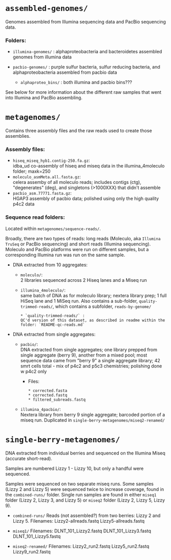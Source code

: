# `assembled-genomes/`
Genomes assembled from Illumina sequencing data and PacBio sequencing data.

### Folders:

* `illumina-genomes/` : alphaproteobacteria and bacteroidetes assembled genomes from illumina data
* `pacbio-genomes/` : purple sulfur bacteria, sulfur reducing bacteria, and alphaproteobacteria assembled from pacbio data
    
    * `alphaproteo_bins/` : both illumina and pacbio bins???
    
See below for more information about the different raw samples that went into Illumina and PacBio assembling.

# `metagenomes/`
Contains three assembly files and the raw reads used to create those assemblies.

### Assembly files:
* `hiseq_miseq_hyb1.contig-250.fa.gz`:       
  idba_ud co-assembly of hiseq and miseq data in the illumina_4moleculo folder; maxk=250
* `moleculo_asmMeta.all.fasta.gz`:           
  celera assemby of all moleculo reads; includes contigs (ctg), "degenerates" (deg), and singletons (>1000XXX) that didn't assemble
* `pacbio_asm.77771.fasta.gz`:               
  HGAP3 assembly of pacbio data; polished using only the high quality p4c2 data

### Sequence read folders:

Located within `metagenomes/sequence-reads/`. 

Broadly, there are two types of reads: 
long reads (Moleculo, aka `Illumina TruSeq` or PacBio sequencing) and short reads (Illumina sequencing). 
Moleculo and PacBio platforms were run on different samples, 
but a corresponding Illumina run was run on the same sample.


* DNA extracted from 10 aggregates:

  * `moleculo/`:  
        2 libraries sequenced across 2 Hiseq lanes and a Miseq run 
  
  * `illumina_4moleculo/`:  
        same batch of DNA as for moleculo library; nextera library prep; 1 full HiSeq lane and 1 MiSeq run. Also contains a sub-folder, `quality-trimmed-reads/`, which contains a subfolder, `reads-by-genome/`
        
        * `quality-trimmed-reads/` : 
        QC'd version of this dataset, as described in readme within the folder: `README-qc-reads.md`
        
        

* DNA extracted from single aggregates:

  * `pacbio/`:  
    DNA extracted from single aggregates; one library prepped from single aggregate (berry 9), another from a mixed pool; most sequence data came from "berry 9" a single aggregate library; 42 smrt cells total - mix of p4c2 and p5c3 chemistries; polishing done w p4c2 only
  
      * Files: 
      
            * corrected.fasta
            * corrected.fastq
            * filtered_subreads.fastq
      
  * `illumina_4pacbio/`:  
    Nextera library from berry 9 single aggregate; barcoded portion of a miseq run. Duplicated in `single-berry-metagenomes/miseq2-renamed/`

# `single-berry-metagenomes/`

DNA extracted from individual berries and sequenced on the Illumina Miseq (accurate short-read).

Samples are numbered Lizzy 1 - Lizzy 10, but only a handful were sequenced. 

Samples were sequenced on two separate miseq runs. Some samples (Lizzy 2 and Lizzy 5) were sequenced twice to increase coverage, found in the `combined-runs/` folder.  Single run samples are found in either `miseq1` folder (Lizzy 2, Lizzy 3, and Lizzy 5) or `miseq2` folder (Lizzy 2, Lizzy 5, Lizzy 9).

* `combined-runs/` 
  Reads (not assembled?) from two berries: Lizzy 2 and Lizzy 5.
  Filenames: Lizzy2-allreads.fastq  Lizzy5-allreads.fastq
  
* `miseq1/` 
  Filenames: 
  DLNT_101_Lizzy2.fastq  DLNT_101_Lizzy3.fastq  DLNT_101_Lizzy5.fastq

* `miseq2-renamed/`
  Filenames: 
  Lizzy2_run2.fastq  Lizzy5_run2.fastq  Lizzy9_run2.fastq
